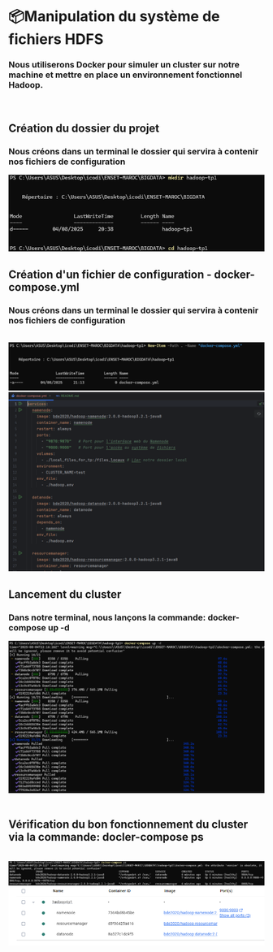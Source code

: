<h1>📦Manipulation du système de fichiers HDFS</h1>
<p><h3>Nous utiliserons Docker pour simuler un cluster sur notre machine et mettre en place un environnement fonctionnel Hadoop.</h3></p>
<br/>
<h2>Création du dossier du projet</h2>
<p><h3>Nous créons dans un terminal le dossier qui servira à contenir nos fichiers de configuration</h3></p>
<img src="captures/creation-dossier.png">
<br/>
<h2>Création d'un fichier de configuration - docker-compose.yml</h2>
<p><h3>Nous créons dans un terminal le dossier qui servira à contenir nos fichiers de configuration</h3></p>
<br/>
<img src="captures/docker-compose.png">
<br/>
<img src="captures/docker-compose.yml.png">
<br/>
<h2>Lancement du cluster</h2>
<p><h3>Dans notre terminal, nous lançons la commande: <strong>docker-compose up -d</strong></h3></p>
<img src="captures/lancement-cluster.png">
<br/>
<img src=""captures/created.png">
<h2>Vérification du bon fonctionnement du cluster via la commande: docler-compose ps</h2>
<br/>
<img src="captures/docker-compose-ps.png">
<br/>
<img src="captures/conteneurs.png">
